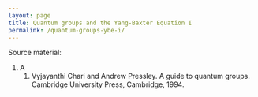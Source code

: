 ```yaml
---
layout: page
title: Quantum groups and the Yang-Baxter Equation I
permalink: /quantum-groups-ybe-i/
---
```


Source material:

1. A
    1. Vyjayanthi Chari and Andrew Pressley. A guide to quantum groups. Cambridge University Press, Cambridge, 1994.
